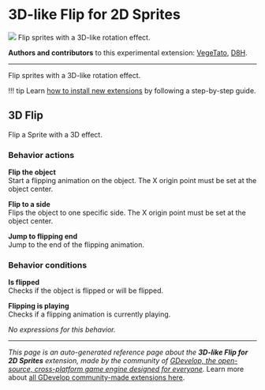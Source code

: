 # 3D-like Flip for 2D Sprites

<img src="https://resources.gdevelop-app.com/assets/Icons/flip-horizontal.svg" class="extension-icon"></img>
Flip sprites with a 3D-like rotation effect.

**Authors and contributors** to this experimental extension: [VegeTato](https://gd.games/VegeTato), [D8H](https://gd.games/D8H).

---

Flip sprites with a 3D-like rotation effect.

!!! tip
    Learn [how to install new extensions](/gdevelop5/extensions/search) by following a step-by-step guide.



## 3D Flip 

Flip a Sprite with a 3D effect. 

### Behavior actions

**Flip the object**  
Start a flipping animation on the object. The X origin point must be set at the object center.

**Flip to a side**  
Flips the object to one specific side. The X origin point must be set at the object center.

**Jump to flipping end**  
Jump to the end of the flipping animation.

### Behavior conditions

**Is flipped**  
Checks if the object is flipped or will be flipped.

**Flipping is playing**  
Checks if a flipping animation is currently playing.

_No expressions for this behavior._



---

*This page is an auto-generated reference page about the **3D-like Flip for 2D Sprites** extension, made by the community of [GDevelop, the open-source, cross-platform game engine designed for everyone](https://gdevelop.io/).* Learn more about [all GDevelop community-made extensions here](/gdevelop5/extensions).